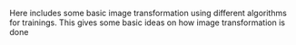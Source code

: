 Here includes some basic image transformation using different algorithms for trainings.
This gives some basic ideas on how image transformation is done
